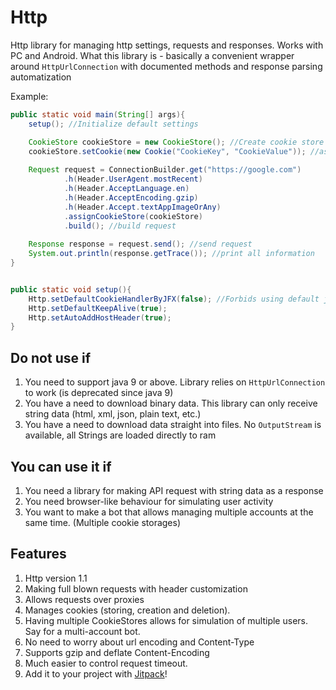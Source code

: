 # Http
Http library for managing http settings, requests and responses. Works with PC and Android.
What this library is - basically a convenient wrapper around `HttpUrlConnection` with documented methods and response parsing automatization

Example:
```java
public static void main(String[] args){
    setup(); //Initialize default settings

    CookieStore cookieStore = new CookieStore(); //Create cookie store for managing cookies (optional)
    cookieStore.setCookie(new Cookie("CookieKey", "CookieValue")); //assign cookies
    
    Request request = ConnectionBuilder.get("https://google.com")
            .h(Header.UserAgent.mostRecent)
            .h(Header.AcceptLanguage.en)
            .h(Header.AcceptEncoding.gzip)
            .h(Header.Accept.textAppImageOrAny)
            .assignCookieStore(cookieStore)
            .build(); //build request
    
    Response response = request.send(); //send request
    System.out.println(response.getTrace()); //print all information
}


public static void setup(){
    Http.setDefaultCookieHandlerByJFX(false); //Forbids using default java's CookieHandler
    Http.setDefaultKeepAlive(true);
    Http.setAutoAddHostHeader(true); 
}
```

## Do not use if
1. You need to support java 9 or above. Library relies on `HttpUrlConnection` to work (is deprecated since java 9)
2. You have a need to download binary data. This library can only receive string data (html, xml, json, plain text, etc.)
3. You have a need to download data straight into files. No `OutputStream` is available, all Strings are loaded directly to ram

## You can use it if
1. You need a library for making API request with string data as a response
2. You need browser-like behaviour for simulating user activity
3. You want to make a bot that allows managing multiple accounts at the same time. (Multiple cookie storages)

## Features
1. Http version 1.1
2. Making full blown requests with header customization
3. Allows requests over proxies
4. Manages cookies (storing, creation and deletion).
5. Having multiple CookieStores allows for simulation of multiple users. Say for a multi-account bot.
6. No need to worry about url encoding and Content-Type
7. Supports gzip and deflate Content-Encoding
8. Much easier to control request timeout.
9. Add it to your project with [Jitpack](https://jitpack.io/#maklas/Http)!